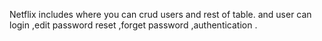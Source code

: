 Netflix includes where you can crud users and rest of  table. and user can  login ,edit password reset ,forget password ,authentication .
